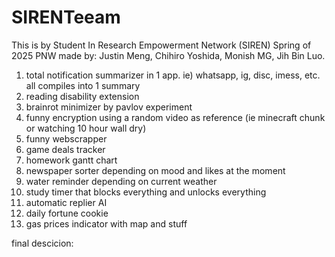 # SIRENTeeam
This is by Student In Research Empowerment Network (SIREN) Spring of 2025 PNW
made by: Justin Meng, Chihiro Yoshida, Monish MG, Jih Bin Luo.

1. total notification summarizer in 1 app. ie) whatsapp, ig, disc, imess, etc. all compiles into 1 summary
2. reading disability extension
3. brainrot minimizer by pavlov experiment
4. funny encryption using a random video as reference (ie minecraft chunk or watching 10 hour wall dry)
5. funny webscrapper
6. game deals tracker
7. homework gantt chart
8. newspaper sorter depending on mood and likes at the moment
9. water reminder depending on current weather
10. study timer that blocks everything and unlocks everything
11. automatic replier AI
12. daily fortune cookie
13. gas prices indicator with map and stuff


final descicion: 
